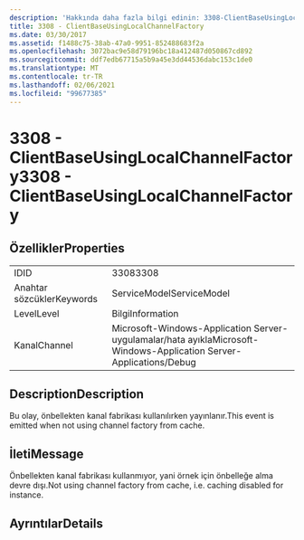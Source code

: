 ```yaml
---
description: 'Hakkında daha fazla bilgi edinin: 3308-ClientBaseUsingLocalChannelFactory'
title: 3308 - ClientBaseUsingLocalChannelFactory
ms.date: 03/30/2017
ms.assetid: f1488c75-38ab-47a0-9951-852488683f2a
ms.openlocfilehash: 3072bac9e58d79196bc18a412487d050867cd892
ms.sourcegitcommit: ddf7edb67715a5b9a45e3dd44536dabc153c1de0
ms.translationtype: MT
ms.contentlocale: tr-TR
ms.lasthandoff: 02/06/2021
ms.locfileid: "99677385"
---
```

# <a name="3308---clientbaseusinglocalchannelfactory"></a><span data-ttu-id="2c885-103">3308 - ClientBaseUsingLocalChannelFactory</span><span class="sxs-lookup"><span data-stu-id="2c885-103">3308 - ClientBaseUsingLocalChannelFactory</span></span>

## <a name="properties"></a><span data-ttu-id="2c885-104">Özellikler</span><span class="sxs-lookup"><span data-stu-id="2c885-104">Properties</span></span>  
  
|||  
|-|-|  
|<span data-ttu-id="2c885-105">ID</span><span class="sxs-lookup"><span data-stu-id="2c885-105">ID</span></span>|<span data-ttu-id="2c885-106">3308</span><span class="sxs-lookup"><span data-stu-id="2c885-106">3308</span></span>|  
|<span data-ttu-id="2c885-107">Anahtar sözcükler</span><span class="sxs-lookup"><span data-stu-id="2c885-107">Keywords</span></span>|<span data-ttu-id="2c885-108">ServiceModel</span><span class="sxs-lookup"><span data-stu-id="2c885-108">ServiceModel</span></span>|  
|<span data-ttu-id="2c885-109">Level</span><span class="sxs-lookup"><span data-stu-id="2c885-109">Level</span></span>|<span data-ttu-id="2c885-110">Bilgi</span><span class="sxs-lookup"><span data-stu-id="2c885-110">Information</span></span>|  
|<span data-ttu-id="2c885-111">Kanal</span><span class="sxs-lookup"><span data-stu-id="2c885-111">Channel</span></span>|<span data-ttu-id="2c885-112">Microsoft-Windows-Application Server-uygulamalar/hata ayıkla</span><span class="sxs-lookup"><span data-stu-id="2c885-112">Microsoft-Windows-Application Server-Applications/Debug</span></span>|  
  
## <a name="description"></a><span data-ttu-id="2c885-113">Description</span><span class="sxs-lookup"><span data-stu-id="2c885-113">Description</span></span>  

 <span data-ttu-id="2c885-114">Bu olay, önbellekten kanal fabrikası kullanılırken yayınlanır.</span><span class="sxs-lookup"><span data-stu-id="2c885-114">This event is emitted when not using channel factory from cache.</span></span>  
  
## <a name="message"></a><span data-ttu-id="2c885-115">İleti</span><span class="sxs-lookup"><span data-stu-id="2c885-115">Message</span></span>  

 <span data-ttu-id="2c885-116">Önbellekten kanal fabrikası kullanmıyor, yani örnek için önbelleğe alma devre dışı.</span><span class="sxs-lookup"><span data-stu-id="2c885-116">Not using channel factory from cache, i.e. caching disabled for instance.</span></span>  
  
## <a name="details"></a><span data-ttu-id="2c885-117">Ayrıntılar</span><span class="sxs-lookup"><span data-stu-id="2c885-117">Details</span></span>
